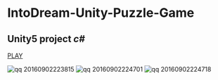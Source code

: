 # IntoDream-Unity-Puzzle-Game
## Unity5 project *c#*

[PLAY](https://koukouding.github.io/IntoDream-Unity-Puzzle-Game/)

![qq 20160902223815](https://cloud.githubusercontent.com/assets/13430140/18207990/1a322214-7160-11e6-8055-ad4c2d793da3.png)
![qq 20160902224701](https://cloud.githubusercontent.com/assets/13430140/18207991/1a34dcde-7160-11e6-8914-36014377f48a.png)
![qq 20160902224718](https://cloud.githubusercontent.com/assets/13430140/18207992/1a7e4eb4-7160-11e6-8b81-da213abaecee.png)
